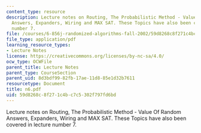 ```yaml
---
content_type: resource
description: Lecture notes on Routing, The Probabilistic Method - Value Of Random
  Answers, Expanders, Wiring and MAX SAT. These Topics have also been covered in lecture
  number 7.
file: /courses/6-856j-randomized-algorithms-fall-2002/59d8268c8f271c4bc7c5302f797fd6bd_n6.pdf
file_type: application/pdf
learning_resource_types:
- Lecture Notes
license: https://creativecommons.org/licenses/by-nc-sa/4.0/
ocw_type: OCWFile
parent_title: Lecture Notes
parent_type: CourseSection
parent_uid: 8d3bdf99-82fb-17ae-11d8-85e1d32b7611
resourcetype: Document
title: n6.pdf
uid: 59d8268c-8f27-1c4b-c7c5-302f797fd6bd
---
```

Lecture notes on Routing, The Probabilistic Method - Value Of Random Answers, Expanders, Wiring and MAX SAT. These Topics have also been covered in lecture number 7.